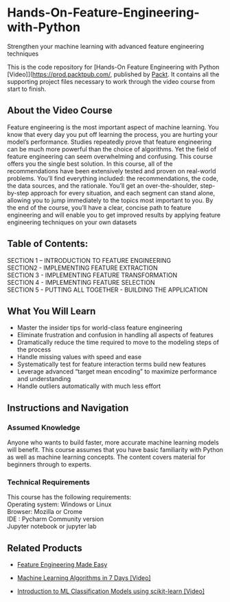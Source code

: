 # Hands-On-Feature-Engineering-with-Python
Strengthen your machine learning with advanced feature engineering techniques

This is the code repository for [Hands-On Feature Engineering with Python [Video]](https://prod.packtpub.com/, published by [Packt](https://www.packtpub.com/?utm_source=github). It contains all the supporting project files necessary to work through the video course from start to finish.
## About the Video Course
Feature engineering is the most important aspect of machine learning. You know that every day you put off learning the process, you are hurting your model’s performance. Studies repeatedly prove that feature engineering can be much more powerful than the choice of algorithms. Yet the field of feature engineering can seem overwhelming and confusing.
This course offers you the single best solution. In this course, all of the recommendations have been extensively tested and proven on real-world problems. You’ll find everything included: the recommendations, the code, the data sources, and the rationale. You’ll get an over-the-shoulder, step-by-step approach for every situation, and each segment can stand alone, allowing you to jump immediately to the topics most important to you.
By the end of the course, you’ll have a clear, concise path to feature engineering and will enable you to get improved results by applying feature engineering techniques on your own datasets

## Table of Contents:<br/>
SECTION 1 – INTRODUCTION TO FEATURE ENGINEERING<br/>
SECTION2 - IMPLEMENTING FEATURE EXTRACTION<br/>
SECTION 3 - IMPLEMENTING FEATURE TRANSFORMATION<br/>
SECTION 4 - IMPLEMENTING FEATURE SELECTION<br/>
SECTION 5 - PUTTING ALL TOGETHER - BUILDING THE APPLICATION<br/>


<H2>What You Will Learn</H2>
<DIV class=book-info-will-learn-text>
<UL>
<LI>Master the insider tips for world-class feature engineering
<LI>Eliminate frustration and confusion in handling all aspects of features
<LI>Dramatically reduce the time required to move to the modeling steps of the process
<LI>Handle missing values with speed and ease
<LI>Systematically test for feature interaction terms build new features
<LI>Leverage advanced “target mean encoding” to maximize performance and understanding
<LI>Handle outliers automatically with much less effort
</LI></UL></DIV>

## Instructions and Navigation
### Assumed Knowledge
Anyone who wants to build faster, more accurate machine learning models will benefit. This course assumes that you have basic familiarity with Python as well as machine learning concepts. The content covers material for beginners through to experts.	

### Technical Requirements
This course has the following requirements:<br/>
Operating system: Windows or Linux<br/>
Browser: Mozilla or Crome<br/>
IDE : Pycharm Community version<br/>
Jupyter notebook or jupyter lab<br/>



## Related Products
* [Feature Engineering Made Easy](https://prod.packtpub.com/in/big-data-and-business-intelligence/feature-engineering-made-easy)

* [Machine Learning Algorithms in 7 Days [Video]](https://prod.packtpub.com/in/big-data-and-business-intelligence/machine-learning-algorithms-7-days-video)

* [Introduction to ML Classification Models using scikit-learn [Video]](https://prod.packtpub.com/in/application-development/introduction-ml-classification-models-using-scikit-learn-video)
